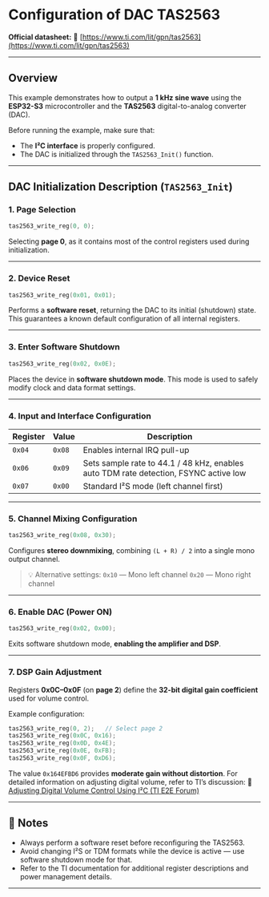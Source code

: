 #  Configuration of DAC TAS2563

**Official datasheet:**
🔗 [https://www.ti.com/lit/gpn/tas2563](https://www.ti.com/lit/gpn/tas2563)

---

## Overview

This example demonstrates how to output a **1 kHz sine wave** using the **ESP32-S3** microcontroller and the **TAS2563** digital-to-analog converter (DAC).

Before running the example, make sure that:

* The **I²C interface** is properly configured.
* The DAC is initialized through the `TAS2563_Init()` function.

---

## DAC Initialization Description (`TAS2563_Init`)

### 1. Page Selection

```c
tas2563_write_reg(0, 0);
```

Selecting **page 0**, as it contains most of the control registers used during initialization.

---

### 2. Device Reset

```c
tas2563_write_reg(0x01, 0x01);
```

Performs a **software reset**, returning the DAC to its initial (shutdown) state.
This guarantees a known default configuration of all internal registers.

---

### 3. Enter Software Shutdown

```c
tas2563_write_reg(0x02, 0x0E);
```

Places the device in **software shutdown mode**.
This mode is used to safely modify clock and data format settings.

---

### 4. Input and Interface Configuration

| Register | Value  | Description                                                                          |
| -------- | ------ | ------------------------------------------------------------------------------------ |
| `0x04`   | `0x08` | Enables internal IRQ pull-up                                                         |
| `0x06`   | `0x09` | Sets sample rate to 44.1 / 48 kHz, enables auto TDM rate detection, FSYNC active low |
| `0x07`   | `0x00` | Standard I²S mode (left channel first)                                               |

---

### 5. Channel Mixing Configuration

```c
tas2563_write_reg(0x08, 0x30);
```

Configures **stereo downmixing**, combining `(L + R) / 2` into a single mono output channel.

> 💡 Alternative settings:
> `0x10` — Mono left channel
> `0x20` — Mono right channel

---

### 6. Enable DAC (Power ON)

```c
tas2563_write_reg(0x02, 0x00);
```

Exits software shutdown mode, **enabling the amplifier and DSP**.

---

### 7. DSP Gain Adjustment

Registers **0x0C–0x0F** (on **page 2**) define the **32-bit digital gain coefficient** used for volume control.

Example configuration:

```c
tas2563_write_reg(0, 2);   // Select page 2
tas2563_write_reg(0x0C, 0x16);
tas2563_write_reg(0x0D, 0x4E);
tas2563_write_reg(0x0E, 0xFB);
tas2563_write_reg(0x0F, 0xD6);
```

The value `0x164EFBD6` provides **moderate gain without distortion**.
For detailed information on adjusting digital volume, refer to TI’s discussion:
🔗 [Adjusting Digital Volume Control Using I²C (TI E2E Forum)](https://e2e.ti.com/support/audio-group/audio/f/audio-forum/928138/faq-tas2563-adjusting-digital-volume-control-using-i2c)

---

## 📘 Notes

* Always perform a software reset before reconfiguring the TAS2563.
* Avoid changing I²S or TDM formats while the device is active — use software shutdown mode for that.
* Refer to the TI documentation for additional register descriptions and power management details.

---
